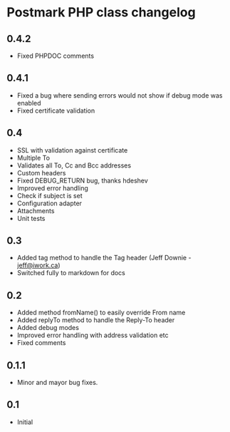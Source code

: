 Postmark PHP class changelog
============================

## 0.4.2

* Fixed PHPDOC comments

## 0.4.1

* Fixed a bug where sending errors would not show if debug mode was enabled
* Fixed certificate validation

## 0.4

* SSL with validation against certificate 
* Multiple To
* Validates all To, Cc and Bcc addresses
* Custom headers
* Fixed DEBUG_RETURN bug, thanks hdeshev
* Improved error handling
* Check if subject is set
* Configuration adapter
* Attachments
* Unit tests

## 0.3

* Added tag method to handle the Tag header (Jeff Downie - jeff@iwork.ca)
* Switched fully to markdown for docs

## 0.2

* Added method fromName() to easily override From name
* Added replyTo method to handle the Reply-To header
* Added debug modes
* Improved error handling with address validation etc
* Fixed comments


## 0.1.1

* Minor and mayor bug fixes.


## 0.1

* Initial